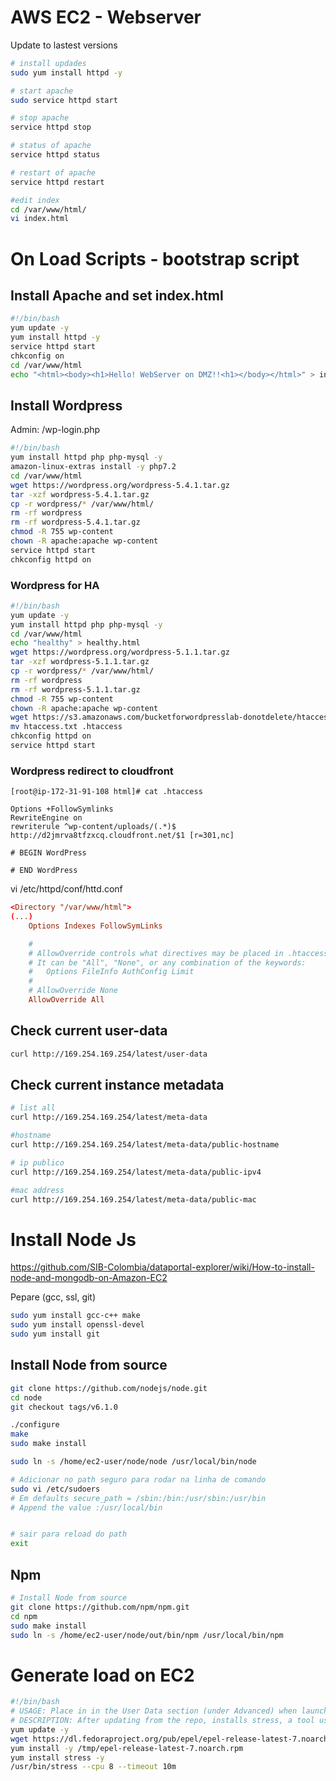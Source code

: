 # AWS EC2 - Webserver

Update to lastest versions 

``` bash
# install updades
sudo yum install httpd -y

# start apache
sudo service httpd start

# stop apache
service httpd stop

# status of apache
service httpd status

# restart of apache
service httpd restart

#edit index
cd /var/www/html/
vi index.html
```
# On Load Scripts - bootstrap script

## Install Apache and set index.html

``` bash
#!/bin/bash
yum update -y
yum install httpd -y
service httpd start
chkconfig on
cd /var/www/html
echo "<html><body><h1>Hello! WebServer on DMZ!!<h1></body></html>" > index.html
```

## Install Wordpress

Admin: /wp-login.php

``` bash
#!/bin/bash
yum install httpd php php-mysql -y
amazon-linux-extras install -y php7.2
cd /var/www/html
wget https://wordpress.org/wordpress-5.4.1.tar.gz
tar -xzf wordpress-5.4.1.tar.gz
cp -r wordpress/* /var/www/html/
rm -rf wordpress
rm -rf wordpress-5.4.1.tar.gz
chmod -R 755 wp-content
chown -R apache:apache wp-content
service httpd start
chkconfig httpd on
```

### Wordpress for HA

``` bash
#!/bin/bash
yum update -y
yum install httpd php php-mysql -y
cd /var/www/html
echo "healthy" > healthy.html
wget https://wordpress.org/wordpress-5.1.1.tar.gz
tar -xzf wordpress-5.1.1.tar.gz
cp -r wordpress/* /var/www/html/
rm -rf wordpress
rm -rf wordpress-5.1.1.tar.gz
chmod -R 755 wp-content
chown -R apache:apache wp-content
wget https://s3.amazonaws.com/bucketforwordpresslab-donotdelete/htaccess.txt
mv htaccess.txt .htaccess
chkconfig httpd on
service httpd start
```

### Wordpress redirect to cloudfront

`[root@ip-172-31-91-108 html]# cat .htaccess`

```
Options +FollowSymlinks
RewriteEngine on
rewriterule ^wp-content/uploads/(.*)$ http://d2jmrva8tfzxcq.cloudfront.net/$1 [r=301,nc]

# BEGIN WordPress

# END WordPress
```

vi /etc/httpd/conf/httd.conf
``` conf
<Directory "/var/www/html">
(...)
    Options Indexes FollowSymLinks

    #
    # AllowOverride controls what directives may be placed in .htaccess files.
    # It can be "All", "None", or any combination of the keywords:
    #   Options FileInfo AuthConfig Limit
    #
    # AllowOverride None
    AllowOverride All
```


## Check current user-data

``` bash
curl http://169.254.169.254/latest/user-data
```

## Check current instance metadata

``` bash
# list all
curl http://169.254.169.254/latest/meta-data

#hostname
curl http://169.254.169.254/latest/meta-data/public-hostname

# ip publico
curl http://169.254.169.254/latest/meta-data/public-ipv4

#mac address
curl http://169.254.169.254/latest/meta-data/public-mac
```

# Install Node Js

https://github.com/SIB-Colombia/dataportal-explorer/wiki/How-to-install-node-and-mongodb-on-Amazon-EC2

Pepare (gcc, ssl, git)

``` bash
sudo yum install gcc-c++ make
sudo yum install openssl-devel
sudo yum install git
```

## Install Node from source

``` bash
git clone https://github.com/nodejs/node.git
cd node
git checkout tags/v6.1.0

./configure 
make
sudo make install

sudo ln -s /home/ec2-user/node/node /usr/local/bin/node

# Adicionar no path seguro para rodar na linha de comando
sudo vi /etc/sudoers
# Em defaults secure_path = /sbin:/bin:/usr/sbin:/usr/bin 
# Append the value :/usr/local/bin


# sair para reload do path
exit
```

## Npm

``` bash
# Install Node from source
git clone https://github.com/npm/npm.git
cd npm
sudo make install
sudo ln -s /home/ec2-user/node/out/bin/npm /usr/local/bin/npm

```

# Generate load on EC2

``` bash
#!/bin/bash
# USAGE: Place in in the User Data section (under Advanced) when launching an EC2 instance
# DESCRIPTION: After updating from the repo, installs stress, a tool used to create various system load for testing purposes.
yum update -y
wget https://dl.fedoraproject.org/pub/epel/epel-release-latest-7.noarch.rpm -P /tmp
yum install -y /tmp/epel-release-latest-7.noarch.rpm
yum install stress -y
/usr/bin/stress --cpu 8 --timeout 10m
```
